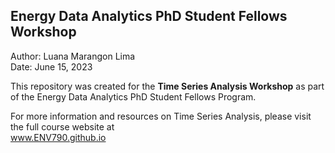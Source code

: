 ## Energy Data Analytics PhD Student Fellows Workshop

Author: Luana Marangon Lima <br>
Date: June 15, 2023 <br>

This repository was created for the **Time Series Analysis Workshop** as part of the Energy Data Analytics PhD Student Fellows Program. <br>

For more information and resources on Time Series Analysis, please visit the full course website at  <br>
www.ENV790.github.io

